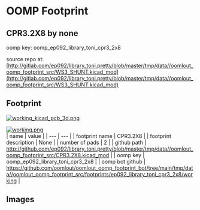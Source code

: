 # OOMP Footprint  
## CPR3.2X8  by none  
  
oomp key: oomp_ep092_library_toni_cpr3_2x8  
  
source repo at: [http://gitlab.com/ep092/library_toni.pretty/blob/master/tmp/data//oomlout_oomp_footprint_src/WS3_SHUNT.kicad_mod](http://gitlab.com/ep092/library_toni.pretty/blob/master/tmp/data//oomlout_oomp_footprint_src/WS3_SHUNT.kicad_mod)  
## Footprint  
  
[![working_kicad_pcb_3d.png](working_kicad_pcb_3d_600.png)](working_kicad_pcb_3d.png)  
  
[![working.png](working_600.png)](working.png)  
| name | value | 
| --- | --- | 
| footprint name | CPR3.2X8 | 
| footprint description | None | 
| number of pads | 2 | 
| github path | http://github.com/ep092/library_toni.pretty/blob/master/tmp/data//oomlout_oomp_footprint_src/CPR3.2X8.kicad_mod | 
| oomp key | oomp_ep092_library_toni_cpr3_2x8 | 
| oomp bot github | https://github.com/oomlout/oomlout_oomp_footprint_bot/tree/main/tmp/data//oomlout_oomp_footprint_src/footprints/ep092_library_toni_cpr3_2x8/working | 
## Images  
